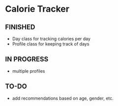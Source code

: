 # Calorie Tracker

## FINISHED
 - Day class for tracking calories per day
 - Profile class for keeping track of days
## IN PROGRESS
 - multiple profiles
## TO-DO
 - add recommendations based on age, gender, etc.
